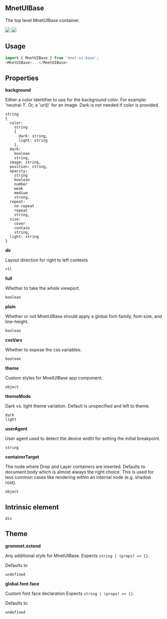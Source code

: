 ## MnetUIBase
The top level MnetUIBase container.

[![](https://cdn-images-1.medium.com/fit/c/120/120/1*TD1P0HtIH9zF0UEH28zYtw.png)](https://storybook.grommet.io/?selectedKind=MnetUIBase&full=0&addons=0&stories=1&panelRight=0) [![](https://codesandbox.io/static/img/play-codesandbox.svg)](https://codesandbox.io/s/github/grommet/grommet-sandbox?initialpath=mnetuibase&module=%2Fsrc%2FMnetUIBase.js)
## Usage

```javascript
import { MnetUIBase } from 'mnet-ui-base';
<MnetUIBase>...</MnetUIBase>
```

## Properties

**background**

Either a color 
identifier to use for the background color. For example: 'neutral-1'. Or, a 
'url()' for an image. Dark is not needed if color is provided.

```
string
{
  color: 
    string
    {
      dark: string,
      light: string
    },
  dark: 
    boolean
    string,
  image: string,
  position: string,
  opacity: 
    string
    boolean
    number
    weak
    medium
    strong,
  repeat: 
    no-repeat
    repeat
    string,
  size: 
    cover
    contain
    string,
  light: string
}
```

**dir**

Layout direction for right to left contexts

```
rtl
```

**full**

Whether to take the whole viewport.

```
boolean
```

**plain**

Whether or not MnetUIBase should apply a global font-family, font-size,
        and line-height.

```
boolean
```

**cssVars**

Whether to expose the css variables.

```
boolean
```

**theme**

Custom styles for MnetUIBase app component.

```
object
```

**themeMode**

Dark vs. light theme variation. Default is unspecified and left to
      theme.

```
dark
light
```

**userAgent**

User agent used to detect the device width for setting the initial
      breakpoint.

```
string
```

**containerTarget**

The node where Drop and Layer containers are inserted. Defaults to
      document.body which is almost always the right choice. This is used
      for less common cases like rendering within an internal node (e.g.
      shadow root).

```
object
```
  
## Intrinsic element

```
div
```
## Theme
  
**grommet.extend**

Any additional style for MnetUIBase. Expects `string | (props) => {}`.

Defaults to

```
undefined
```

**global.font.face**

Custom font face declaration Expects `string | (props) => {}`.

Defaults to

```
undefined
```
